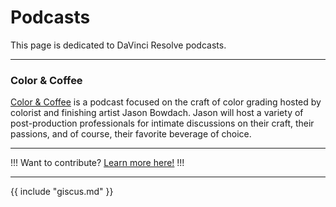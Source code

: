 # Podcasts

This page is dedicated to DaVinci Resolve podcasts.

---

### Color & Coffee

[Color & Coffee](https://podcast.jasonbowdach.com) is a podcast focused on the craft of color grading hosted by colorist and finishing artist Jason Bowdach. Jason will host a variety of post-production professionals for intimate discussions on their craft, their passions, and of course, their favorite beverage of choice.

---

!!!
Want to contribute? [Learn more here!](https://resolve.cafe/contribute/)
!!!

---

{{ include "giscus.md" }}